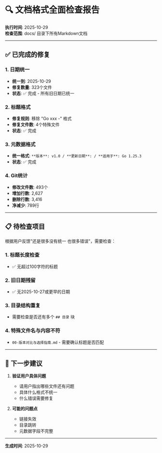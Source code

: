 # 🔍 文档格式全面检查报告

**执行时间**: 2025-10-29  
**检查范围**: docs/ 目录下所有Markdown文档

---

## ✅ 已完成的修复

### 1. 日期统一

- **统一到**: 2025-10-29
- **修复数量**: 323个文件
- **状态**: ✅ 完成 - 所有旧日期已统一

### 2. 标题格式

- **修复规则**: 移除 "Go xxx -" 格式
- **修复文件数**: 4个特殊文件
- **状态**: ✅ 完成

### 3. 元数据格式

- **统一格式**: `**版本**: v1.0 / **更新日期**: / **适用于**: Go 1.25.3`
- **状态**: ✅ 完成

### 4. Git统计

- **修改文件数**: 493个
- **增加行数**: 2,627
- **删除行数**: 3,416
- **净减少**: 789行

---

## 📋 待检查项目

根据用户反馈"还是很多没有统一 也很多错误"，需要检查：

### 1. 标题长度检查

- ✅ 无超过100字符的标题

### 2. 旧日期残留

- ✅ 无2025-10-27或更早的日期

### 3. 目录结构重复

- 需要检查是否还有多个 `## 目录` 块

### 4. 特殊文件名与内容不符

- `00-版本对比与选择指南.md` - 需要确认标题是否匹配

---

## 🎯 下一步建议

1. **验证用户具体问题**
   - 请用户指出哪些文件还有问题
   - 具体什么格式不统一
   - 什么错误需要修复

2. **可能的问题点**
   - 链接失效
   - 目录跳转
   - 元数据字段不完整

---

**生成时间**: 2025-10-29
